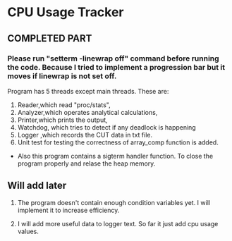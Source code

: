 # CPU Usage Tracker

## COMPLETED PART

### Please run "setterm -linewrap off" command before running the code. Because I tried to implement a progression bar but it moves if linewrap is not set off.

Program has 5 threads except main threads. These are: 
1) Reader,which read "proc/stats",
2) Analyzer,which operates analytical calculations,
3) Printer,which prints the output,
4) Watchdog, which tries to detect if any deadlock is happening
5) Logger ,which records the CUT data in txt file.
6) Unit test for testing the correctness of array_comp function is added.


* Also this program contains a sigterm handler function. To close the program properly and relase the heap memory.

## Will add later

1) The program doesn't contain enough condition variables yet. I will implement it to increase efficiency.

2) I will add more useful data to logger text. So far it just add cpu usage values.
